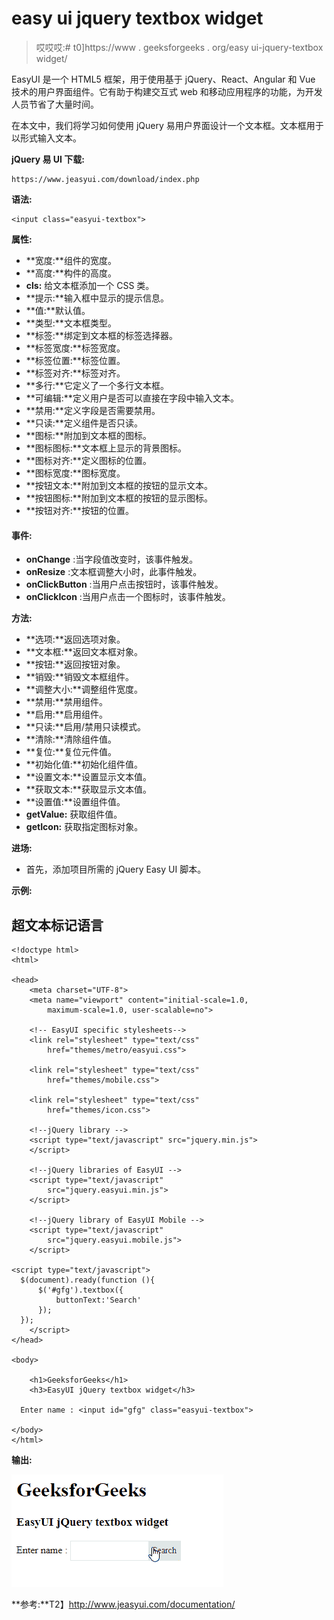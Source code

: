 # easy ui jquery textbox widget

> 哎哎哎:# t0]https://www . geeksforgeeks . org/easy ui-jquery-textbox widget/

EasyUI 是一个 HTML5 框架，用于使用基于 jQuery、React、Angular 和 Vue 技术的用户界面组件。它有助于构建交互式 web 和移动应用程序的功能，为开发人员节省了大量时间。

在本文中，我们将学习如何使用 jQuery 易用户界面设计一个文本框。文本框用于以形式输入文本。

**jQuery 易 UI 下载:**

```
https://www.jeasyui.com/download/index.php
```

**语法:**

```
<input class="easyui-textbox">
```

**属性:**

*   **宽度:**组件的宽度。
*   **高度:**构件的高度。
*   **cls:** 给文本框添加一个 CSS 类。
*   **提示:**输入框中显示的提示信息。
*   **值:**默认值。
*   **类型:**文本框类型。
*   **标签:**绑定到文本框的标签选择器。
*   **标签宽度:**标签宽度。
*   **标签位置:**标签位置。
*   **标签对齐:**标签对齐。
*   **多行:**它定义了一个多行文本框。
*   **可编辑:**定义用户是否可以直接在字段中输入文本。
*   **禁用:**定义字段是否需要禁用。
*   **只读:**定义组件是否只读。
*   **图标:**附加到文本框的图标。
*   **图标图标:**文本框上显示的背景图标。
*   **图标对齐:**定义图标的位置。
*   **图标宽度:**图标宽度。
*   **按钮文本:**附加到文本框的按钮的显示文本。
*   **按钮图标:**附加到文本框的按钮的显示图标。
*   **按钮对齐:**按钮的位置。

#### **事件:**

*   **onChange** :当字段值改变时，该事件触发。
*   **onResize** :文本框调整大小时，此事件触发。
*   **onClickButton** :当用户点击按钮时，该事件触发。
*   **onClickIcon** :当用户点击一个图标时，该事件触发。

**方法:**

*   **选项:**返回选项对象。
*   **文本框:**返回文本框对象。
*   **按钮:**返回按钮对象。
*   **销毁:**销毁文本框组件。
*   **调整大小:**调整组件宽度。
*   **禁用:**禁用组件。
*   **启用:**启用组件。
*   **只读:**启用/禁用只读模式。
*   **清除:**清除组件值。
*   **复位:**复位元件值。
*   **初始化值:**初始化组件值。
*   **设置文本:**设置显示文本值。
*   **获取文本:**获取显示文本值。
*   **设置值:**设置组件值。
*   **getValue:** 获取组件值。
*   **getIcon:** 获取指定图标对象。

**进场:**

*   首先，添加项目所需的 jQuery Easy UI 脚本。

**示例:**

## 超文本标记语言

```
<!doctype html> 
<html> 

<head> 
    <meta charset="UTF-8"> 
    <meta name="viewport" content="initial-scale=1.0, 
        maximum-scale=1.0, user-scalable=no"> 

    <!-- EasyUI specific stylesheets-->
    <link rel="stylesheet" type="text/css"
        href="themes/metro/easyui.css"> 

    <link rel="stylesheet" type="text/css"
        href="themes/mobile.css"> 

    <link rel="stylesheet" type="text/css"
        href="themes/icon.css"> 

    <!--jQuery library -->
    <script type="text/javascript" src="jquery.min.js"> 
    </script> 

    <!--jQuery libraries of EasyUI -->
    <script type="text/javascript"
        src="jquery.easyui.min.js"> 
    </script> 

    <!--jQuery library of EasyUI Mobile -->
    <script type="text/javascript"
        src="jquery.easyui.mobile.js"> 
    </script> 

<script type="text/javascript"> 
  $(document).ready(function (){ 
      $('#gfg').textbox({
          buttonText:'Search'
      }); 
  }); 
    </script> 
</head> 

<body>

    <h1>GeeksforGeeks</h1>
    <h3>EasyUI jQuery textbox widget</h3>

  Enter name : <input id="gfg" class="easyui-textbox">

</body>
</html>
```

**输出:**

![](img/cfe4b14b7f1694c28d20de41bb0f7495.png)

**参考:**T2】http://www.jeasyui.com/documentation/